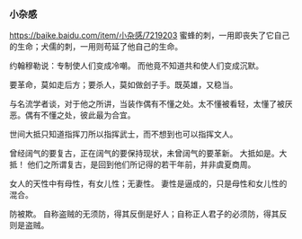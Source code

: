 ### 小杂感
https://baike.baidu.com/item/小杂感/7219203
蜜蜂的刺，一用即丧失了它自己的生命；犬儒的刺，一用则苟延了他自己的生命。

约翰穆勒说：专制使人们变成冷嘲。
而他竟不知道共和使人们变成沉默。

要革命，莫如走后方；要杀人，莫如做刽子手。既英雄，又稳当。

与名流学者谈，对于他之所讲，当装作偶有不懂之处。太不懂被看轻，太懂了被厌恶。偶有不懂之处，彼此最为合宜。

世间大抵只知道指挥刀所以指挥武士，而不想到也可以指挥文人。

曾经阔气的要复古，正在阔气的要保持现状，未曾阔气的要革新。
大抵如是。大抵！
他们之所谓复古，是回到他们所记得的若干年前，并非虞夏商周。

女人的天性中有母性，有女儿性；无妻性。
妻性是逼成的，只是母性和女儿性的混合。

防被欺。
自称盗贼的无须防，得其反倒是好人；自称正人君子的必须防，得其反则是盗贼。
